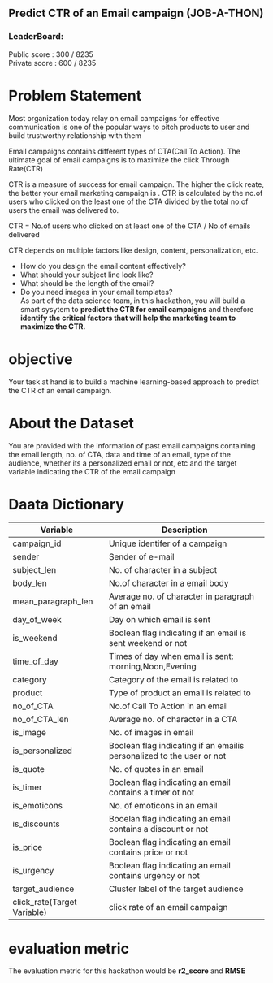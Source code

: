 ## Predict CTR of an Email campaign (JOB-A-THON) 
<!--  -->     

### LeaderBoard:    
Public score : 300 / 8235              
Private score : 600 / 8235 

# Problem Statement        
Most organization today relay on email campaigns for effective communication is one of the popular ways to pitch products to user and build trustworthy relationship with them         

Email campaigns contains different types of CTA(Call To Action). The ultimate goal of email campaigns is to maximize the click Through Rate(CTR)    

CTR is a measure of success for email campaign. The higher the click reate, the better your email marketing campaign is . CTR is calculated by the no.of users who clicked on the least one of the CTA divided by the total no.of users the email was delivered to.           

CTR = No.of users who clicked on at least one of the CTA / No.of emails delivered              

CTR depends on multiple factors like design, content, personalization, etc.      
   * How do you design the email content effectively?       
   * What should your subject line look like?        
   * What should be the length of the email?        
   * Do you need images in your email templates?       
As part of the data science team, in this hackathon, you will build a smart sysytem to **predict the CTR for email campaigns** and therefore **identify the critical factors that will help the marketing team to maximize the CTR.**       

# objective 
Your task at hand is to build a machine learning-based approach to predict the CTR of an email campaign.        

# About the Dataset        
You are provided with the information of past email campaigns containing the email length, no. of CTA, data and time of an email, type of the audience, whether its a personalized email or not, etc and the target variable indicating the CTR of the email campaign        

# Daata Dictionary      
|Variable | Description|      
| ---------| -------------|           
| campaign_id| Unique identifer of a campaign|       
| sender| Sender of e-mail|
|subject_len| No. of character in a subject|        
| body_len| No.of character in a email body|   
| mean_paragraph_len| Average no. of character in paragraph of an email|
| day_of_week| Day on which email is sent|         
|is_weekend| Boolean flag indicating if an email is sent weekend or not|        
|time_of_day| Times of day when email is sent: morning,Noon,Evening|
category| Category of the email is related to |
|product| Type of product an email is related to |
| no_of_CTA| No.of Call To Action in an email|
|no_of_CTA_len| Average no. of character in a CTA|
|is_image| No. of images in email|
|is_personalized| Boolean flag indicating if an emailis personalized to the user or not|    
| is_quote| No. of quotes in an email| 
| is_timer| Boolean flag indicating an email contains a timer ot not|
|is_emoticons| No. of emoticons in an email|
|is_discounts| Booelan flag indicating an email contains a discount or not|
|is_price| Boolean flag indicating an email contains price or not|
|is_urgency| Boolean flag indicating an email contains urgency or not|
|target_audience| Cluster label of the target audience|
|click_rate(Target Variable)| click rate of an email campaign|            

# evaluation metric          
The evaluation metric for this hackathon would be **r2_score** and **RMSE**           

